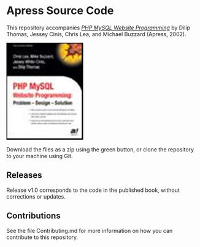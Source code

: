 # Apress Source Code

This repository accompanies [_PHP MySQL Website Programming_](http://www.apress.com/9781590591505) by Dilip Thomas, Jessey Cinis, Chris Lea, and Michael Buzzard (Apress, 2002).

![Cover image](9781590591505.jpg)

Download the files as a zip using the green button, or clone the repository to your machine using Git.

## Releases

Release v1.0 corresponds to the code in the published book, without corrections or updates.

## Contributions

See the file Contributing.md for more information on how you can contribute to this repository.
